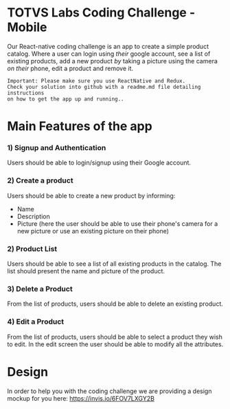 # TOTVS Labs Coding Challenge - Mobile
Our React-native coding challenge is an app to create a simple product catalog. Where a user can login using *their* google account, see a list of existing products, add a new product *by* taking a picture using the camera *on their* phone, edit a product and remove it.

```
Important: Please make sure you use ReactNative and Redux. 
Check your solution into github with a readme.md file detailing instructions 
on how to get the app up and running..
```

# Main Features of the app

### 1) Signup and Authentication
Users should be able to login/signup using their Google account.

### 2) Create a product
Users should be able to create a new product by informing:
- Name
- Description
- Picture (here the user should be able to use their phone's camera for a new picture or use an existing picture on their phone)

### 2) Product List

Users should be able to see a list of all existing products in the catalog. The list should present the name and picture of the product.

### 3) Delete a Product

From the list of products, users should be able to delete an existing product.

### 4) Edit a Product

From the list of products, users should be able to select a product they wish to edit. In the edit screen the user should be able to modify all the attributes.

# Design
In order to help you with the coding challenge we are providing a design mockup for you here:
https://invis.io/6FOV7LXGY2B

